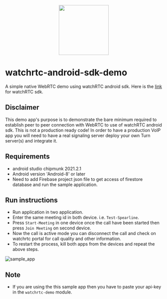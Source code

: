 <p align="center">
  <img height="160" src="https://avatars.githubusercontent.com/u/16746133?s=200&v=4" />
</p>

# watchrtc-android-sdk-demo

A simple native WebRTC demo using watchRTC android sdk. Here is the [link] for watchRTC sdk.

## Disclaimer
This demo app's purpose is to demonstrate the bare minimum required to establish peer to peer connection with WebRTC to use of watchRTC android sdk. This is not a production ready code! In order to have a production VoIP app you will need to have a real signaling server deploy your own Turn server(s) and  integrate it.

## Requirements
- android studio chipmunk 2021.2.1
- Android version 'Android-8' or later
- Need to add Firebase project json file to get access of firestore database and run the sample application.

## Run instructions
- Run application in two application.
- Enter the same meeting id in both device. i.e. `Test-Spearline`.
- Press `Start-Meeting` in one device once the call have been started then press `Join Meeting` on second device.
- Now the call is active mode you can disconnect the call and check on watchrtc portal for call quality and other information.
- To restart the process, kill both apps from the devices and repeat the above steps.

![sample_app](https://user-images.githubusercontent.com/77330472/182343851-fb4698e6-ede9-40c9-883c-834ac50f71a2.png)

## Note
- If you are using the this sample app then you have to paste your api-key in the `watchrtc-demo` module.

[link]: https://github.com/testRTC/watchRTCSDK-Android

